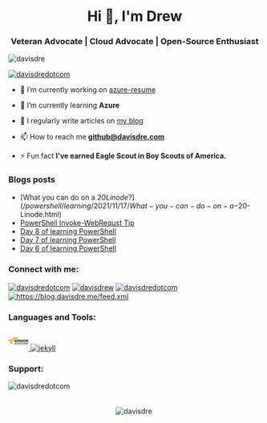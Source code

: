 <h1 align="center">Hi 👋, I'm Drew</h1>
<h3 align="center">Veteran Advocate | Cloud Advocate | Open-Source Enthusiast</h3>

<p align="left"> <img src="https://komarev.com/ghpvc/?username=davisdre&label=Profile%20views&color=0e75b6&style=flat" alt="davisdre" /> </p>

<p align="left"> <a href="https://twitter.com/davisdredotcom" target="blank"><img src="https://img.shields.io/twitter/follow/davisdredotcom?logo=twitter&style=for-the-badge" alt="davisdredotcom" /></a> </p>

- 🔭 I’m currently working on [azure-resume](https://github.com/davisdre/azure-resume)

- 🌱 I’m currently learning **Azure**

- 📝 I regularly write articles on [my blog](https://blog.davisdre.me/)

- 📫 How to reach me **github@davisdre.com**

- ⚡ Fun fact **I've earned Eagle Scout in Boy Scouts of America.**

### Blogs posts
<!-- BLOG-POST-LIST:START -->
- [What you can do on a $20 Linode?](/powershell/learning/2021/11/17/What-you-can-do-on-a-$20-Linode.html)
- [PowerShell Invoke-WebRequst Tip](/powershell/learning/2021/11/05/PowerShell-invoke-webrequest.html)
- [Day 8 of learning PowerShell](/powershell/learning/2021/07/13/Day-8-of-learning-PowerShell.html)
- [Day 7 of learning PowerShell](/powershell/learning/2021/07/12/Day-7-of-learning-PowerShell.html)
- [Day 6 of learning PowerShell](/powershell/learning/2021/07/09/Day-6-of-learning-PowerShell.html)
<!-- BLOG-POST-LIST:END -->

<h3 align="left">Connect with me:</h3>
<p align="left">
<a href="https://twitter.com/davisdredotcom" target="blank"><img align="center" src="https://raw.githubusercontent.com/rahuldkjain/github-profile-readme-generator/master/src/images/icons/Social/twitter.svg" alt="davisdredotcom" height="30" width="40" /></a>
<a href="https://linkedin.com/in/davisdrew" target="blank"><img align="center" src="https://raw.githubusercontent.com/rahuldkjain/github-profile-readme-generator/master/src/images/icons/Social/linked-in-alt.svg" alt="davisdrew" height="30" width="40" /></a>
<a href="https://instagram.com/davisdredotcom" target="blank"><img align="center" src="https://raw.githubusercontent.com/rahuldkjain/github-profile-readme-generator/master/src/images/icons/Social/instagram.svg" alt="davisdredotcom" height="30" width="40" /></a>
<a href="https://blog.davisdre.me/feed.xml" target="blank"><img align="center" src="https://raw.githubusercontent.com/rahuldkjain/github-profile-readme-generator/master/src/images/icons/Social/rss.svg" alt="https://blog.davisdre.me/feed.xml" height="30" width="40" /></a>
</p>

<h3 align="left">Languages and Tools:</h3>
<p align="left"> <a href="https://aws.amazon.com" target="_blank"> <img src="https://raw.githubusercontent.com/devicons/devicon/master/icons/amazonwebservices/amazonwebservices-original-wordmark.svg" alt="aws" width="40" height="40"/> </a> <a href="https://jekyllrb.com/" target="_blank"> <img src="https://www.vectorlogo.zone/logos/jekyllrb/jekyllrb-icon.svg" alt="jekyll" width="40" height="40"/> </a> </p>

<h3 align="left">Support:</h3>
<p><a href="https://www.buymeacoffee.com/davisdredotcom"> <img align="left" src="https://cdn.buymeacoffee.com/buttons/v2/default-yellow.png" height="50" width="210" alt="davisdredotcom" /></a></p><br><br>

<p>&nbsp;<img align="center" src="https://github-readme-stats.vercel.app/api?username=davisdre&show_icons=true&locale=en" alt="davisdre" /></p>


<!---
davisdre/davisdre is a ✨ special ✨ repository because its `README.md` (this file) appears on your GitHub profile.
You can click the Preview link to take a look at your changes.
--->
